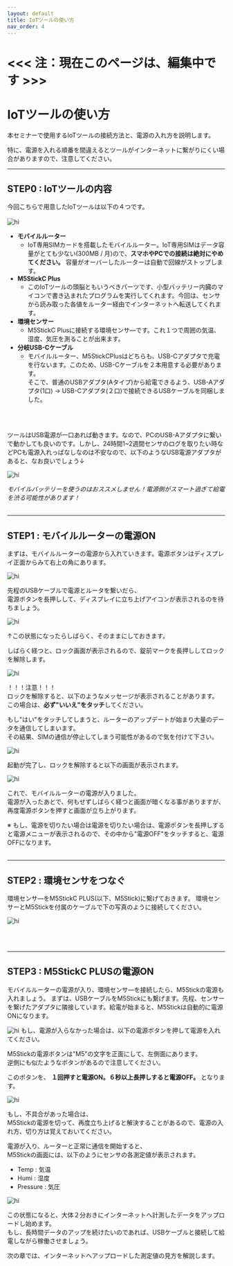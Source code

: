 ```yaml
---
layout: default
title: IoTツールの使い方
nav_order: 4
---
```


# <<< 注：現在このページは、編集中です >>>

# IoTツールの使い方
本セミナーで使用するIoTツールの接続方法と、電源の入れ方を説明します。

特に、電源を入れる順番を間違えるとツールがインターネットに繋がりにくい場合がありますので、注意してください。


---
## STEP0 : IoTツールの内容
今回こちらで用意したIoTツールは以下の４つです。<br><br>
<img src="images\tools_001_allKit.jpg" alt="hi" class="inline"/>

- **モバイルルーター**
   - IoT専用SIMカードを搭載したモバイルルーター。IoT専用SIMはデータ容量がとても少ない(300MB / 月)ので、**スマホやPCでの接続は絶対にやめてください。** 容量がオーバーしたルーターは自動で回線がストップします。
- **M5StickC Plus**
   - このIoTツールの頭脳ともいうべきパーツです、小型バッテリー内臓のマイコンで書き込まれたプログラムを実行してくれます。今回は、センサから読み取った各値をルーター経由でインターネットへ転送してくれます。
- **環境センサー**
   - M5StickC Plusに接続する環境センサ―です。これ１つで周囲の気温、湿度、気圧を測ることが出来ます。
- **分岐USB-Cケーブル**
   - モバイルルーター、M5StickCPlusはどちらも、USB-Cアダプタで充電を行ないます。このため、USB-Cケーブルを２本用意する必要があります。<br>そこで、普通のUSBアダプタ(Aタイプ)から給電できるよう、USB-Aアダプタ(1口) → USB-Cアダプタ(２口)で接続できるUSBケーブルを同梱しました。


<br><br>


ツールはUSB電源が一口あれば動きます。なので、PCのUSB-Aアダプタに繋いで動かしても良いのです。しかし、24時間1~2週間センサのログを取りたい時などPCも電源入れっぱなしなのは不安なので、以下のようなUSB電源アダプタがあると、なお良いでしょう↓

<img src="images\tools_002_acAdpt.jpeg" alt="hi" class="inline"/>

*モバイルバッテリーを使うのはおススメしません！電源側がスマート過ぎて給電を渋る可能性があります！*
<br><br>

---

## STEP1 : モバイルルーターの電源ON
まずは、モバイルルーターの電源から入れていきます。電源ボタンはディスプレイ正面からみて右上の角にあります。

<img src="images\tools_003_powerSwitch.jpg" alt="hi" class="inline"/>

先程のUSBケーブルで電源とルータを繋いだら、<br>電源ボタンを長押しして、ディスプレイに立ち上げアイコンが表示されるのを待ちましょう。

<img src="images\tools_004_powerRouter.jpeg" alt="hi" class="inline"/>

↑この状態になったらしばらく、そのままにしておきます。

しばらく経つと、ロック画面が表示されるので、錠前マークを長押ししてロックを解除します。

<img src="images\tools_006_unlockDisp.jpg" alt="hi" class="inline"/>

！！！注意！！！<br>
ロックを解除すると、以下のようなメッセージが表示されることがあります。<br>
この場合は、**必ず"いいえ"をタッチ**してください。

もし"はい"をタッチしてしまうと、ルーターのアップデートが始まり大量のデータを通信してしまいます。<br>その結果、SIMの通信が停止してしまう可能性があるので気を付けて下さい。

<img src="images\tools_005_routerUpdateNo.jpg" alt="hi" class="inline"/>

起動が完了し、ロックを解除すると以下の画面が表示されます。

<img src="images\tools_007_homeDisp.jpeg" alt="hi" class="inline"/>

これで、モバイルルーターの電源が入りました。<br>電源が入ったあとで、何もせずしばらく経つと画面が暗くなる事がありますが、再度電源ボタンを押すと画面が立ち上がります。


※ もし、電源を切りたい場合は電源を切りたい場合は、電源ボタンを長押しすると電源メニューが表示されるので、その中から"電源OFF"をタッチすると、電源OFFになります。
<br><br>

---

## STEP2 : 環境センサをつなぐ
環境センサ―をM5StickC PLUS(以下、M5Stick)に繋げておきます。
環境センサーとM5Stickを付属のケーブルで下の写真のように接続してください。

<img src="images\tools_010_stickCconnect.jpg" alt="hi" class="inline"/>

<br><br>

---

##  STEP3 : M5StickC PLUSの電源ON
モバイルルーターの電源が入り、環境センサ―を接続したら、M5Stickの電源も入れましょう。
まずは、USBケーブルをM5Stickにも繋げます。先程、センサーを繋げたアダプタに隣接しています。給電が始まると、M5Stickは自動的に電源ONになります。

<img src="images\tools_012_stickCPower.jpg" alt="hi" class="inline"/>
もし、電源が入らなかった場合は、以下の電源ボタンを押して電源を入れてください。

<br>

M5Stickの電源ボタンは"M5"の文字を正面にして、左側面にあります。<br>逆側にも似たようなボタンがあるので注意してください。

このボタンを、 **１回押すと電源ON。６秒以上長押しすると電源OFF。** となります。

<img src="images\tools_008_stickC.jpg" alt="hi" class="inline"/>

もし、不具合があった場合は、<br>M5Stickの電源を切って、再度立ち上げると解決することがあるので、電源の入れ方、切り方は覚えておいてください。


電源が入り、ルーターと正常に通信を開始すると、<br>M5Stickの画面には、以下のようにセンサの各測定値が表示されます。

- Temp : 気温
- Humi : 湿度
- Pressure : 気圧

<img src="images\tools_014_sensorState.jpeg" alt="hi" class="inline"/>

この状態になると、大体２分おきにインターネットへ計測したデータをアップロードし始めます。<br>もし、長時間データのアップを続けたいのであれば、USBケーブルと接続して給電しながら稼働させましょう。

次の章では、インターネットへアップロードした測定値の見方を解説します。